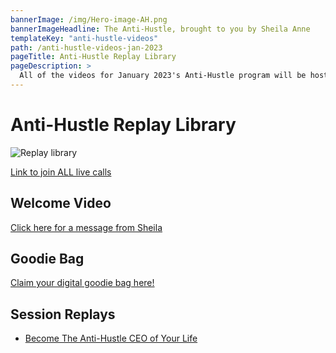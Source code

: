 ```yaml
---
bannerImage: /img/Hero-image-AH.png
bannerImageHeadline: The Anti-Hustle, brought to you by Sheila Anne
templateKey: "anti-hustle-videos"
path: /anti-hustle-videos-jan-2023
pageTitle: Anti-Hustle Replay Library
pageDescription: >
  All of the videos for January 2023's Anti-Hustle program will be hosted here.
---
```


# Anti-Hustle Replay Library

![Replay library](./img/Hero-image-AH.png)

[Link to join ALL live calls](https://us02web.zoom.us/j/4647885921)

## Welcome Video

[Click here for a message from Sheila](https://www.youtube.com/watch?v=Z0AWTD6Ebr8)

## Goodie Bag

<a href="https://sheilaanne.com/anti-hustle-goodie-bag.pdf" target="_blank">Claim your digital goodie bag here!</a>

## Session Replays

- [Become The Anti-Hustle CEO of Your Life](https://www.youtube.com/watch?v=TAe5oVCtxu8)
